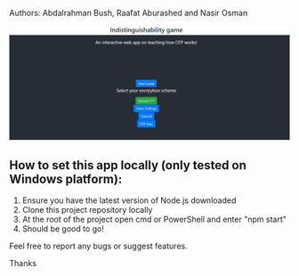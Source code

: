 Authors: Abdalrahman Bush, Raafat Aburashed and Nasir Osman

![ScreenShot](Capture.PNG)



## How to set this app locally (only tested on Windows platform):

1) Ensure you have the latest version of Node.js downloaded 
2) Clone this project repository locally
3) At the root of the project open cmd or PowerShell and enter "npm start"
4) Should be good to go! 


Feel free to report any bugs or suggest features.

Thanks

